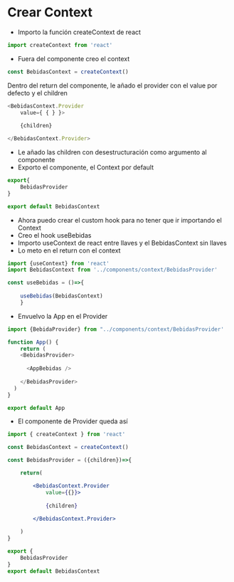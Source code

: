 # Crear Context

- Importo la función createContext de react
~~~js
import createContext from 'react' 
~~~
- Fuera del componente creo el context
~~~js
const BebidasContext = createContext()
~~~
Dentro del return del componente, le añado el provider con el value por defecto y el children
~~~js
<BebidasContext.Provider
    value={ { } }>
    
    {children}

</BebidasContext.Provider>
~~~
- Le añado las children con desestructuración como argumento al componente
- Exporto el componente, el Context por default
~~~js
export{
    BebidasProvider
} 

export default BebidasContext
~~~
- Ahora puedo crear el custom hook para no tener que ir importando el Context
- Creo el hook useBebidas 
- Importo useContext de react entre llaves  y el BebidasContext sin llaves
- Lo meto en el return con el context
~~~js
import {useContext} from 'react'
import BebidasContext from '../components/context/BebidasProvider'

const useBebidas = ()=>{
    
    useBebidas(BebidasContext)
    }
~~~
- Envuelvo la App en el Provider
~~~js
import {BebidaProvider} from "../components/context/BebidasProvider'

function App() {
    return (
    <BebidasProvider>
      
      <AppBebidas />
      
    </BebidasProvider>
  )
}

export default App
~~~
- El componente de Provider queda así
~~~jsx
import { createContext } from 'react'

const BebidasContext = createContext()

const BebidasProvider = ({children})=>{

    return(

        <BebidasContext.Provider
            value={{}}>
            
            {children}
        
        </BebidasContext.Provider>

    )
}

export {
    BebidasProvider
}
export default BebidasContext
~~~